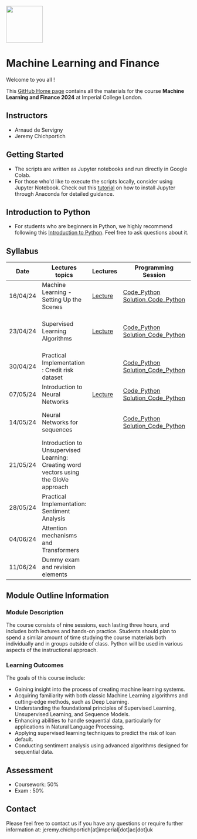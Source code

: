 
<img src="https://drive.google.com/uc?export=view&id=1gmxxmwCR1WXK0IYtNqvE4QXFleznWqQO" height="100"/>  <h1>Machine Learning and Finance </h1>

Welcome to you all !

This [GitHub Home page](https://github.com/Jandsy/ml_finance_imperial) contains all the materials for the course **Machine Learning and Finance 2024** at Imperial College London.

## Instructors
* Arnaud de Servigny
* Jeremy Chichportich

## Getting Started

* The scripts are written as Jupyter notebooks and run directly in Google Colab.
* For those who'd like to execute the scripts locally, consider using Jupyter Notebook. Check out this [tutorial](https://test-jupyter.readthedocs.io/en/latest/install.html) on how to install Jupyter through Anaconda for detailed guidance.

## Introduction to Python
* For students who are beginners in Python, we highly recommend following this [Introduction to Python](Additional_Materials/Programming_Session_0.ipynb). Feel free to ask questions about it. 

## Syllabus 

| Date    |  Lectures topics  | Lectures | Programming Session | Interactive Session |Quiz | Additional Reading |
|----------| ----------- | ----------- |  ----------- | ----------- | ----------- | ----------- | 
| 16/04/24 |  Machine Learning - Setting Up the Scenes |[Lecture](Lectures/Lecture_1.pdf) | [Code_Python](https://github.com/Jandsy/ml_finance_imperial/Programming_Sessions/Programming_session_1/Programming_session_1.ipynb "Programming Session_1")  [Solution_Code_Python](Programming_Sessions/Programming_session_1/Programming_session_1_correction.ipynb "Programming Session_1_Corrected")| [Interactive Session](https://forms.gle/e1AQ7HZxB5YBRx986) [Interactive Session 2](https://forms.gle/f9qsVyGWQpDwA9UA6)  | [Quiz Link 1](https://forms.gle/PaQNYZNV6vLTaYGfA) [Quiz Corrected](Quizzs/Quizz_1_corrected.pdf)| [Code_Python](Additional_Materials/Optional_Reading_Session_1.ipynb)  |
| 23/04/24 |  Supervised Learning Algorithms|[Lecture](Lectures/Lecture_2.pdf) | [Code_Python](Programming_Sessions/Programming_session_2/Programming_Session_2.ipynb "Programming Session_2") [Solution_Code_Python](Programming_Sessions/Programming_session_2/Programming_Session_2_corrected.ipynb "Programming_Session_2_Corrected")| | [Quiz Grp 1]([https://forms.gle/p8F9ShVCfYHHSSk38])   [Quiz Grp 2](https://forms.gle/nWF3xsxt5qoqzghJ7)  [Quiz Corrected](Quizzs/Quiz_2_corrected.pdf)| [Code Python](Additional_Materials/Optional_Reading_Session_2.ipynb)
| 30/04/24 |  Practical Implementation : Credit risk dataset | |[Code_Python](Programming_Sessions/Programming_session_3/Programming_Session_3.ipynb "Programming Session_3") [Solution_Code_Python](Programming_Sessions/Programming_session_3/Solution_Programming_Session_3.ipynb "Programming_Session_3_Corrected") | | |
| 07/05/24 |  Introduction to Neural Networks |[Lecture](Lectures/Lecture_4.pdf)| [Code_Python](Programming_Sessions/Programming_session_4/Programming_Session_4.ipynb "Programming Session_4") [Solution_Code_Python](Programming_Sessions/Programming_session_4/Solution_Programming_Session_4.ipynb "Programming Session_4") | | |
| 14/05/24 |  Neural Networks for sequences| |[Code_Python](Programming_Sessions/Programming_session_5/Programming_Session_5.ipynb "Programming Session_5") [Solution_Code_Python](Programming_Sessions/Programming_session_5/Solution_Programming_Session_5.ipynb "Programming Session_5")  | [Interactive Session 1](https://forms.gle/NAXXG3UEGwDrrEmC9) [Interactive Session 2](https://forms.gle/pd6nDPcJ6Fr6Hq9Y9)| |
| 21/05/24 |  Introduction to Unsupervised Learning: Creating word vectors using the GloVe approach  | | | | |
| 28/05/24 |  Practical Implementation: Sentiment Analysis| | | | |
| 04/06/24 |  Attention mechanisms and Transformers | | | | |
| 11/06/24 |  Dummy exam and revision elements | | | | |<br/>


## Module Outline Information

### Module Description
The course consists of nine sessions, each lasting three hours, and includes both lectures and hands-on practice. Students should plan to spend a similar amount of time studying the course materials both individually and in groups outside of class. Python will be used in various aspects of the instructional approach.


### Learning Outcomes 


The goals of this course include:

* Gaining insight into the process of creating machine learning systems.
* Acquiring familiarity with both classic Machine Learning algorithms and cutting-edge methods, such as Deep Learning.
* Understanding the foundational principles of Supervised Learning, Unsupervised Learning, and Sequence Models.
* Enhancing abilities to handle sequential data, particularly for applications in Natural Language Processing.
* Applying supervised learning techniques to predict the risk of loan default.
* Conducting sentiment analysis using advanced algorithms designed for sequential data.


## Assessment 

* Coursework: 50%
* Exam : 50% 


## Contact

Please feel free to contact us if you have any questions or require further information at: jeremy.chichportich[at]imperial[dot]ac[dot]uk

